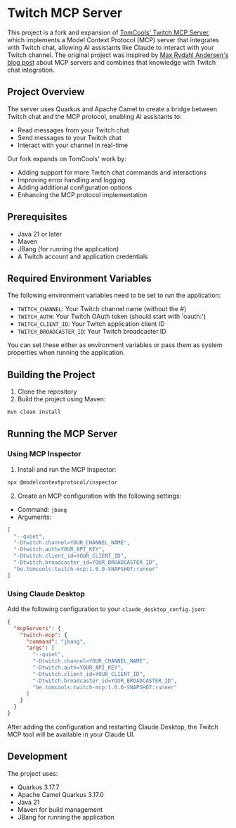 # Twitch MCP Server

This project is a fork and expansion of [TomCools' Twitch MCP Server](https://github.com/tomcools/twitch-mcp), which implements a Model Context Protocol (MCP) server that integrates with Twitch chat, allowing AI assistants like Claude to interact with your Twitch channel. The original project was inspired by [Max Rydahl Andersen's blog post](https://quarkus.io/blog/mcp-server/) about MCP servers and combines that knowledge with Twitch chat integration.

## Project Overview

The server uses Quarkus and Apache Camel to create a bridge between Twitch chat and the MCP protocol, enabling AI assistants to:
- Read messages from your Twitch chat
- Send messages to your Twitch chat
- Interact with your channel in real-time

Our fork expands on TomCools' work by:
- Adding support for more Twitch chat commands and interactions
- Improving error handling and logging
- Adding additional configuration options
- Enhancing the MCP protocol implementation

## Prerequisites

- Java 21 or later
- Maven
- JBang (for running the application)
- A Twitch account and application credentials

## Required Environment Variables

The following environment variables need to be set to run the application:

- `TWITCH_CHANNEL`: Your Twitch channel name (without the #)
- `TWITCH_AUTH`: Your Twitch OAuth token (should start with 'oauth:')
- `TWITCH_CLIENT_ID`: Your Twitch application client ID
- `TWITCH_BROADCASTER_ID`: Your Twitch broadcaster ID

You can set these either as environment variables or pass them as system properties when running the application.

## Building the Project

1. Clone the repository
2. Build the project using Maven:
```bash
mvn clean install
```

## Running the MCP Server

### Using MCP Inspector

1. Install and run the MCP Inspector:
```bash
npx @modelcontextprotocol/inspector
```

2. Create an MCP configuration with the following settings:
- Command: `jbang`
- Arguments: 
```json
[
  "--quiet",
  "-Dtwitch.channel=YOUR_CHANNEL_NAME",
  "-Dtwitch.auth=YOUR_API_KEY",
  "-Dtwitch.client_id=YOUR_CLIENT_ID",
  "-Dtwitch.broadcaster_id=YOUR_BROADCASTER_ID",
  "be.tomcools:twitch-mcp:1.0.0-SNAPSHOT:runner"
]
```

### Using Claude Desktop

Add the following configuration to your `claude_desktop_config.json`:

```json
{
  "mcpServers": {
    "twitch-mcp": {
      "command": "jbang",
      "args": [
        "--quiet",
        "-Dtwitch.channel=YOUR_CHANNEL_NAME",
        "-Dtwitch.auth=YOUR_API_KEY",
        "-Dtwitch.client_id=YOUR_CLIENT_ID",
        "-Dtwitch.broadcaster_id=YOUR_BROADCASTER_ID",
        "be.tomcools:twitch-mcp:1.0.0-SNAPSHOT:runner"
      ]
    }
  }
}
```

After adding the configuration and restarting Claude Desktop, the Twitch MCP tool will be available in your Claude UI.

## Development

The project uses:
- Quarkus 3.17.7
- Apache Camel Quarkus 3.17.0
- Java 21
- Maven for build management
- JBang for running the application
